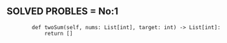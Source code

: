 ## SOLVED PROBLES = No:1

```class Solution:
        def twoSum(self, nums: List[int], target: int) -> List[int]:
            return []